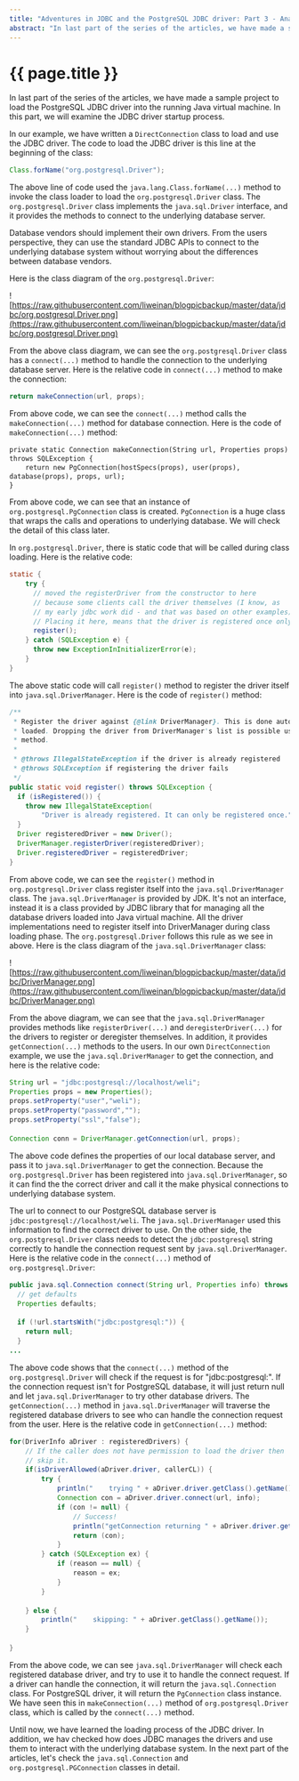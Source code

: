 ```yaml
---
title: "Adventures in JDBC and the PostgreSQL JDBC driver: Part 3 - Analyzing the JDBC driver registration process"
abstract: "In last part of the series of the articles, we have made a sample project to load the PostgreSQL JDBC driver into the running Java virtual machine. In this part, we will examine the JDBC driver startup process."
---
```


# {{ page.title }}

In last part of the series of the articles, we have made a sample project to load the PostgreSQL JDBC driver into the running Java virtual machine. In this part, we will examine the JDBC driver startup process.

In our example, we have written a `DirectConnection` class to load and use the JDBC driver. The code to load the JDBC driver is this line at the beginning of the class:
  
```java
Class.forName("org.postgresql.Driver");
```

The above line of code used the `java.lang.Class.forName(...)` method to invoke the class loader to load the `org.postgresql.Driver` class. The `org.postgresql.Driver` class implements the `java.sql.Driver` interface, and it provides the methods to connect to the underlying database server.

Database vendors should implement their own drivers. From the users perspective, they can use the standard JDBC APIs to connect to the underlying database system without worrying about the differences between database vendors.

Here is the class diagram of the `org.postgresql.Driver`:

![https://raw.githubusercontent.com/liweinan/blogpicbackup/master/data/jdbc/org.postgresql.Driver.png](https://raw.githubusercontent.com/liweinan/blogpicbackup/master/data/jdbc/org.postgresql.Driver.png)

From the above class diagram, we can see the `org.postgresql.Driver` class has a `connect(...)` method to handle the connection to the underlying database server. Here is the relative code in `connect(...)` method to make the connection:

```java
return makeConnection(url, props);
```

From above code, we can see the `connect(...)` method calls the `makeConnection(...)` method for database connection. Here is the code of `makeConnection(...)` method:

```
private static Connection makeConnection(String url, Properties props) throws SQLException {
	return new PgConnection(hostSpecs(props), user(props), database(props), props, url);
}
```

From above code, we can see that an instance of `org.postgresql.PgConnection` class is created. `PgConnection` is a huge class that wraps the calls and operations to underlying database. We will check the detail of this class later.

In `org.postgresql.Driver`, there is static code that will be called during class loading. Here is the relative code:

```java
static {
	try {
	  // moved the registerDriver from the constructor to here
	  // because some clients call the driver themselves (I know, as
	  // my early jdbc work did - and that was based on other examples).
	  // Placing it here, means that the driver is registered once only.
	  register();
	} catch (SQLException e) {
	  throw new ExceptionInInitializerError(e);
	}
}
```

The above static code will call `register()` method to register the driver itself into `java.sql.DriverManager`. Here is the code of `register()` method:

```java
/**
 * Register the driver against {@link DriverManager}. This is done automatically when the class is
 * loaded. Dropping the driver from DriverManager's list is possible using {@link #deregister()}
 * method.
 *
 * @throws IllegalStateException if the driver is already registered
 * @throws SQLException if registering the driver fails
 */
public static void register() throws SQLException {
  if (isRegistered()) {
    throw new IllegalStateException(
        "Driver is already registered. It can only be registered once.");
  }
  Driver registeredDriver = new Driver();
  DriverManager.registerDriver(registeredDriver);
  Driver.registeredDriver = registeredDriver;
}
```

From above code, we can see the `register()` method in `org.postgresql.Driver` class register itself into the `java.sql.DriverManager` class. The `java.sql.DriverManager` is provided by JDK. It's not an interface,  instead it is a class provided by JDBC library that for managing all the database drivers loaded into Java virtual machine. All the driver implementations need to register itself into DriverManager during class loading phase. The `org.postgresql.Driver` follows this rule as we see in above. Here is the class diagram of the `java.sql.DriverManager` class:

![https://raw.githubusercontent.com/liweinan/blogpicbackup/master/data/jdbc/DriverManager.png](https://raw.githubusercontent.com/liweinan/blogpicbackup/master/data/jdbc/DriverManager.png)

From the above diagram, we can see that the `java.sql.DriverManager` provides methods like `registerDriver(...)` and `deregisterDriver(...)` for the drivers to register or deregister themselves. In addition, it provides `getConnection(...)` methods to the users. In our own `DirectConnection` example, we use the `java.sql.DriverManager` to get the connection, and here is the relative code:

```java
String url = "jdbc:postgresql://localhost/weli";
Properties props = new Properties();
props.setProperty("user","weli");
props.setProperty("password","");
props.setProperty("ssl","false");

Connection conn = DriverManager.getConnection(url, props);
```

The above code defines the properties of our local database server, and pass it to `java.sql.DriverManager` to get the connection. Because the `org.postgresql.Driver` has been registered into `java.sql.DriverManager`, so it can find the the correct driver and call it the make physical connections to underlying database system.

The url to connect to our PostgreSQL database server is `jdbc:postgresql://localhost/weli`. The `java.sql.DriverManager` used this information to find the correct driver to use. On the other side, the `org.postgresql.Driver` class needs to detect the `jdbc:postgresql` string correctly to handle the connection request sent by `java.sql.DriverManager`. Here is the relative code in the `connect(...)` method of `org.postgresql.Driver`:

```java
public java.sql.Connection connect(String url, Properties info) throws SQLException {
  // get defaults
  Properties defaults;

  if (!url.startsWith("jdbc:postgresql:")) {
    return null;
  }
...
```

The above code shows that the `connect(...)` method of the `org.postgresql.Driver` will check if the request is for "jdbc:postgresql:". If the connection request isn't for PostgreSQL database, it will just return null and let `java.sql.DriverManager` to try other database drivers. The `getConnection(...)` method in `java.sql.DriverManager` will traverse the registered database drivers to see who can handle the connection request from the user. Here is the relative code in `getConnection(...)` method:

```java
for(DriverInfo aDriver : registeredDrivers) {
    // If the caller does not have permission to load the driver then
    // skip it.
    if(isDriverAllowed(aDriver.driver, callerCL)) {
        try {
            println("    trying " + aDriver.driver.getClass().getName());
            Connection con = aDriver.driver.connect(url, info);
            if (con != null) {
                // Success!
                println("getConnection returning " + aDriver.driver.getClass().getName());
                return (con);
            }
        } catch (SQLException ex) {
            if (reason == null) {
                reason = ex;
            }
        }

    } else {
        println("    skipping: " + aDriver.getClass().getName());
    }

}
```

From the above code, we can see `java.sql.DriverManager` will check each registered database driver, and try to use it to handle the connect request. If a driver can handle the connection, it will return the `java.sql.Connection` class. For PostgreSQL driver, it will return the `PgConnection` class instance. We have seen this in `makeConnection(...)` method of `org.postgresql.Driver` class, which is called by the `connect(...)` method.

Until now, we have learned the loading process of the JDBC driver. In addition, we hav checked how does JDBC manages the drivers and use them to interact with the underlying database system. In the next part of the articles, let's check the `java.sql.Connection` and `org.postgresql.PGConnection` classes in detail.

